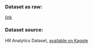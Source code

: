 
### **Dataset as raw:**
[link](https://raw.githubusercontent.com/AbeerAlghamdi1/Dataset/main/Employee_Turnover_Prediction.csv)

### **Dataset source:**
HR Analytics Dataset, [available on Kaggle](https://www.kaggle.com/lnvardanyan/hr-analytics)
